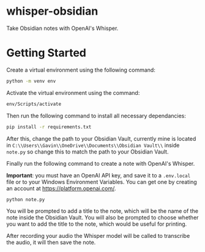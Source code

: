 # whisper-obsidian
Take Obsidian notes with OpenAI's Whisper.

# Getting Started
Create a virtual environment using the following command:

```bash
python -m venv env
```

Activate the virtual environment using the command:

```bash
env/Scripts/activate
```

Then run the following command to install all necessary dependancies:

```bash
pip install -r requirements.txt
```

After this, change the path to your Obsidian Vault, currently mine is located in ``C:\\Users\\Gavin\\OneDrive\\Documents\\Obsidian Vault\\`` inside ``note.py`` so change this to match the path to your Obsidian Vault.

Finally run the following command to create a note with OpenAI's Whisper.

**Important**: you must have an OpenAI API key, and save it to a ``.env.local`` file or to your Windows Environment Variables. You can get one by creating an account at https://platform.openai.com/. 

```bash
python note.py
```

You will be prompted to add a title to the note, which will be the name of the note inside the Obsidian Vault. You will also be prompted to choose whether you want to add the title to the note, which would be useful for printing.

After recording your audio the Whisper model will be called to transcribe the audio, it will then save the note.
